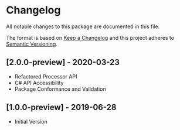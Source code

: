 # Changelog
All notable changes to this package are documented in this file.

The format is based on [Keep a Changelog](http://keepachangelog.com/en/1.0.0/)
and this project adheres to [Semantic Versioning](http://semver.org/spec/v2.0.0.html).

## [2.0.0-preview] - 2020-03-23

* Refactored Processor API
* C# API Accessibility
* Package Conformance and Validation

## [1.0.0-preview] - 2019-06-28

* Initial Version